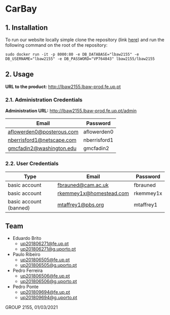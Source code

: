 # CarBay

## 1. Installation

To run our website locally simple clone the repository (link [here](https://git.fe.up.pt/lbaw/lbaw2021/lbaw2155)) and run the following command on the root of the repository:

`sudo docker run -it -p 8000:80 -e DB_DATABASE="lbaw2155" -e DB_USERNAME="lbaw2155" -e DB_PASSWORD="VP764843" lbaw2155/lbaw2155`

## 2. Usage

**URL to the product:** http://lbaw2155.lbaw-prod.fe.up.pt

### 2.1. Administration Credentials

**Administration URL:** http://lbaw2155.lbaw-prod.fe.up.pt/admin
 
|     Email     | Password |
| ------------- |----------|
| aflowerden0@posterous.com | aflowerden0 |
| nberrisford1@netscape.com | nberrisford1 |
| gmcfadin2@washington.edu | gmcfadin2 |

### 2.2. User Credentials

| Type | Email | Password |
|------|----------|----------|
| basic account | fbrauned@cam.ac.uk | fbrauned |
| basic account | rkemmey1x@homestead.com | rkemmey1x |
| basic account (banned) | mtaffrey1@pbs.org | mtaffrey1 |

## Team

* Eduardo Brito
    * [up201806271@fe.up.pt](mailto:up201806271@fe.up.pt)
    * [up201806271@g.uporto.pt](mailto:up201806271@g.uporto.pt)
* Paulo Ribeiro
    * [up201806505@fe.up.pt](mailto:up201806505@fe.up.pt)
    * [up201806505@g.uporto.pt](mailto:up201806505@g.uporto.pt)
* Pedro Ferreira
    * [up201806506@fe.up.pt](mailto:up201806506@fe.up.pt)
    * [up201806506@g.uporto.pt](mailto:up201806506@g.uporto.pt)
* Pedro Ponte
    * [up201809694@fe.up.pt](mailto:up201809694@fe.up.pt)
    * [up201809694@g.uporto.pt](mailto:up201809694@g.uporto.pt)

GROUP 2155, 01/03/2021
